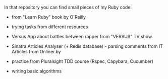 In that repository you can find small pieces of my Ruby code:

+ from "Learn Ruby" book by O`Reilly 

+ trying tasks from different resources

+ Versus App about battles between rapper from "VERSUS" TV show

+ Sinatra Articles Analyser (+ Redis database) - parsing comments from IT Articles from Onliner.by

+ practice from Pluralsight TDD course (Rspec, Capybara, Cucumber)

+ writing basic algorithms
